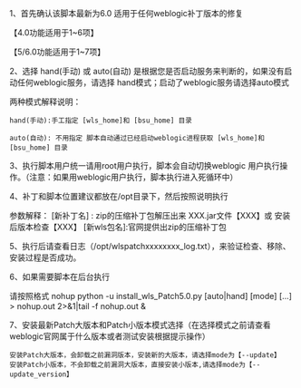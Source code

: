 1、首先确认该脚本最新为6.0 适用于任何weblogic补丁版本的修复

   【4.0功能适用于1~6项】
   
   【5/6.0功能适用于1~7项】
   
2、选择 hand(手动) 或 auto(自动) 是根据您是否启动服务来判断的，如果没有启动任何weblogic服务，请选择 hand模式；启动了weblogic服务请选择auto模式

   两种模式解释说明：
   
    hand(手动):手工指定 [wls_home]和 [bsu_home] 目录
    
    auto(自动): 不用指定 脚本自动通过已经启动weblogic进程获取 [wls_home]和 [bsu_home] 目录
    
3、执行脚本用户统一请用root用户执行，脚本会自动切换weblogic 用户执行操作。（注意：如果用weblogic用户执行，脚本执行进入死循环中）

4、补丁和脚本位置建议都放在/opt目录下，然后按照说明执行

   参数解释：
   [新补丁名] : zip的压缩补丁包解压出来 XXX.jar文件【XXX】或 安装后版本检查【XXX】
   [新wls包名]:官网提供出zip的压缩补丁包
   
5、执行后请查看日志（/opt/wlspatchxxxxxxxx_log.txt），来验证检查、移除、安装过程是否成功。

6、如果需要脚本在后台执行

   请按照格式 nohup python -u install_wls_Patch5.0.py [auto|hand] [mode] [...] > nohup.out 2>&1|tail -f nohup.out &
   
7、安装最新Patch大版本和Patch小版本模式选择（在选择模式之前请查看weblogic官网属于什么版本或者测试安装根据提示操作）

    安装Patch大版本，会卸载之前漏洞版本，安装新的大版本，请选择mode为【--update】
    安装Patch小版本，不会卸载之前漏洞大版本，直接安装小版本,请选择mode为【--update_version】
